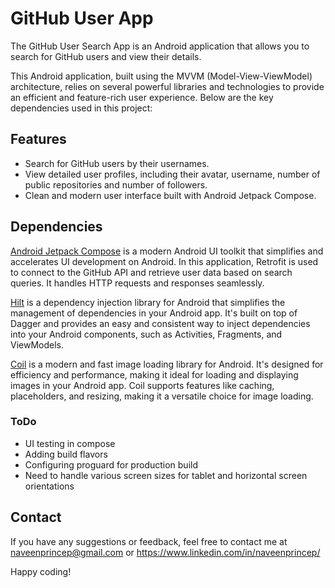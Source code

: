 # GitHub User App

The GitHub User Search App is an Android application that allows you to search for GitHub users and view their details.

This Android application, built using the MVVM (Model-View-ViewModel) architecture, relies on several powerful libraries and technologies to provide an efficient and feature-rich user experience. Below are the key dependencies used in this project:


## Features

- Search for GitHub users by their usernames.
- View detailed user profiles, including their avatar, username, number of public repositories and number of followers.
- Clean and modern user interface built with Android Jetpack Compose.


## Dependencies

[Android Jetpack Compose](https://developer.android.com/jetpack/compose) is a modern Android UI toolkit that simplifies and accelerates UI development on Android. In this application, Retrofit is used to connect to the GitHub API and retrieve user data based on search queries. It handles HTTP requests and responses seamlessly.

[Hilt](https://developer.android.com/training/dependency-injection/hilt-android) is a dependency injection library for Android that simplifies the management of dependencies in your Android app. It's built on top of Dagger and provides an easy and consistent way to inject dependencies into your Android components, such as Activities, Fragments, and ViewModels.

[Coil](https://coil-kt.github.io/coil/) is a modern and fast image loading library for Android. It's designed for efficiency and performance, making it ideal for loading and displaying images in your Android app. Coil supports features like caching, placeholders, and resizing, making it a versatile choice for image loading.


### ToDo
- UI testing in compose
- Adding build flavors
- Configuring proguard for production build
- Need to handle various screen sizes for tablet and horizontal screen orientations


## Contact

If you have any suggestions or feedback, feel free to contact me at naveenprincep@gmail.com or https://www.linkedin.com/in/naveenprincep/

Happy coding!


